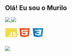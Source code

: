 ## Olá! Eu sou o Murilo

<div style="display: inline-block">
  <a href="https://github.com/Murilo-Segger">
  <img height="150em" src="https://github-readme-stats.vercel.app/api?username=Murilo-Segger&show_icons=true&theme=tokyonight&include_all_commits=true&count_private=true"/>
  <img height="150em" src="https://github-readme-stats.vercel.app/api/top-langs/?username=Murilo-Segger&layout=compact&langs_count=7&theme=tokyonight"/>
</div>
<div style="display: inline_block"><br>
  <img align="center" alt="Mu-Js" height="30" width="40" src="https://raw.githubusercontent.com/devicons/devicon/master/icons/javascript/javascript-plain.svg">
  <img align="center" alt="Mu-HTML" height="30" width="40" src="https://raw.githubusercontent.com/devicons/devicon/master/icons/html5/html5-original.svg">
  <img align="center" alt="Mu-CSS" height="30" width="40" src="https://raw.githubusercontent.com/devicons/devicon/master/icons/css3/css3-original.svg">
 </div>
  
  ##
 
  <div>
 <a href = "http://murilosegger2@gmail.com@gmail.com"><img src="https://img.shields.io/badge/-Gmail-%23333?style=for-the-badge&logo=gmail&logoColor=white" target="_blank"></a>
  </div>

